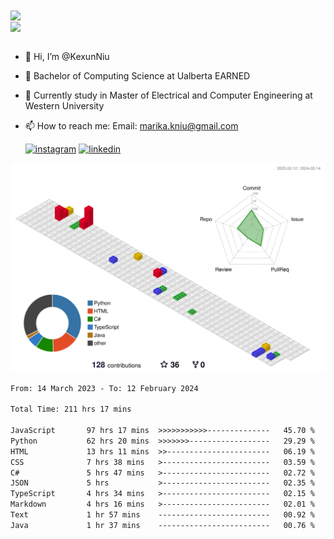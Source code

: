 <a href="https://github.com/anuraghazra/github-readme-stats">
  <img align="center" src="https://github-readme-stats.vercel.app/api?username=KexunNiu&show_icons=true" />
</a>
</br>
<a href="https://github.com/anuraghazra/github-readme-stats">
  <img align="center" src="https://github-readme-stats.vercel.app/api/top-langs/?username=KexunNiu" />
</a>

</br>
</br>

- 👋 Hi, I’m @KexunNiu
- 👀 Bachelor of Computing Science at Ualberta EARNED
- 🌱 Currently study in Master of Electrical and Computer Engineering at Western University
- 📫 How to reach me: Email: marika.kniu@gmail.com
  
  [![instagram](https://github.com/shikhar1020jais1/Git-Social/blob/master/Icons/Instagram1.png (Instagram))][1] [![linkedin](https://github.com/shikhar1020jais1/Git-Social/blob/master/Icons/LinkedIn1.png (LinkedIn))][2]

<!-- To Link your profile to the media buttons -->

[1]: https://www.instagram.com/barryn719_
[2]: https://www.linkedin.com/in/kexun-niu



![](./profile-3d-contrib/profile-gitblock.svg)

<!--START_SECTION:waka-->

```txt
From: 14 March 2023 - To: 12 February 2024

Total Time: 211 hrs 17 mins

JavaScript       97 hrs 17 mins  >>>>>>>>>>>--------------   45.70 %
Python           62 hrs 20 mins  >>>>>>>------------------   29.29 %
HTML             13 hrs 11 mins  >>-----------------------   06.19 %
CSS              7 hrs 38 mins   >------------------------   03.59 %
C#               5 hrs 47 mins   >------------------------   02.72 %
JSON             5 hrs           >------------------------   02.35 %
TypeScript       4 hrs 34 mins   >------------------------   02.15 %
Markdown         4 hrs 16 mins   >------------------------   02.01 %
Text             1 hr 57 mins    -------------------------   00.92 %
Java             1 hr 37 mins    -------------------------   00.76 %
```

<!--END_SECTION:waka-->

